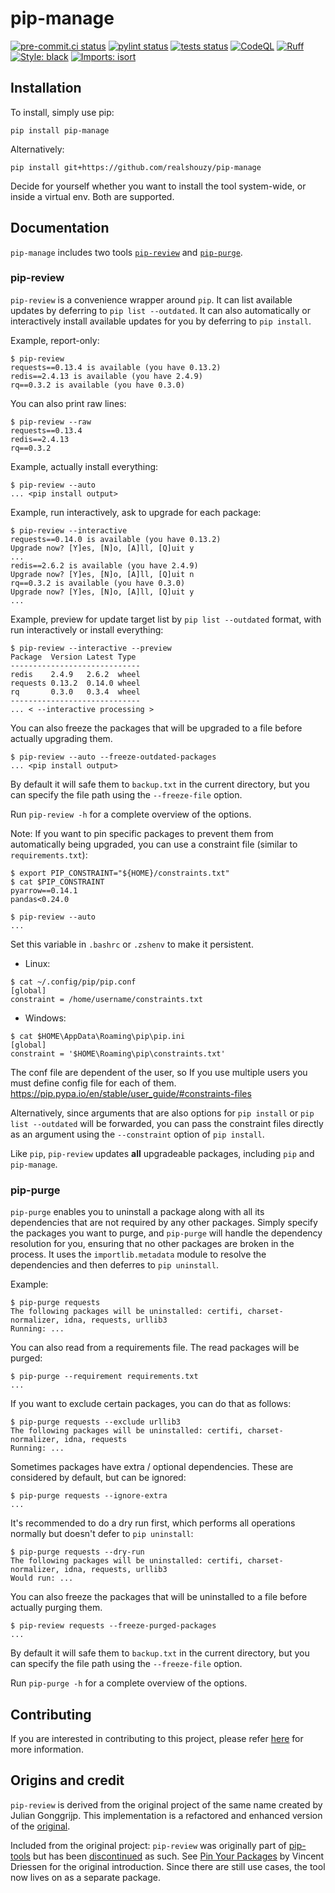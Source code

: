 # pip-manage

[![pre-commit.ci status](https://results.pre-commit.ci/badge/github/realshouzy/pip-manage/main.svg)](https://results.pre-commit.ci/latest/github/realshouzy/pip-review/main)
[![pylint status](https://github.com/realshouzy/pip-manage/actions/workflows/pylint.yaml/badge.svg)](https://github.com/realshouzy/pip-review/actions/workflows/pylint.yaml)
[![tests status](https://github.com/realshouzy/pip-manage/actions/workflows/test.yaml/badge.svg)](https://github.com/realshouzy/pip-review/actions/workflows/test.yaml)
[![CodeQL](https://github.com/realshouzy/pip-manage/actions/workflows/codeql.yaml/badge.svg)](https://github.com/realshouzy/pip-review/actions/workflows/codeql.yaml)
[![Ruff](https://img.shields.io/endpoint?url=https://raw.githubusercontent.com/astral-sh/ruff/main/assets/badge/v2.json)](https://github.com/astral-sh/ruff)
[![Style: black](https://img.shields.io/badge/code%20style-black-000000.svg)](https://github.com/psf/black)
[![Imports: isort](https://img.shields.io/badge/%20imports-isort-%231674b1?style=flat&labelColor=ef8336)](https://pycqa.github.io/isort/)

## Installation

To install, simply use pip:

```shell
pip install pip-manage
```

Alternatively:

```shell
pip install git+https://github.com/realshouzy/pip-manage
```

Decide for yourself whether you want to install the tool system-wide, or
inside a virtual env. Both are supported.

## Documentation

`pip-manage` includes two tools [`pip-review`](#pip-review) and [`pip-purge`](#pip-purge).

### pip-review

`pip-review` is a convenience wrapper around `pip`. It can list
available updates by deferring to `pip list --outdated`. It can also
automatically or interactively install available updates for you by
deferring to `pip install`.

Example, report-only:

```shell
$ pip-review
requests==0.13.4 is available (you have 0.13.2)
redis==2.4.13 is available (you have 2.4.9)
rq==0.3.2 is available (you have 0.3.0)
```

You can also print raw lines:

```shell
$ pip-review --raw
requests==0.13.4
redis==2.4.13
rq==0.3.2
```

Example, actually install everything:

```shell
$ pip-review --auto
... <pip install output>
```

Example, run interactively, ask to upgrade for each package:

```shell
$ pip-review --interactive
requests==0.14.0 is available (you have 0.13.2)
Upgrade now? [Y]es, [N]o, [A]ll, [Q]uit y
...
redis==2.6.2 is available (you have 2.4.9)
Upgrade now? [Y]es, [N]o, [A]ll, [Q]uit n
rq==0.3.2 is available (you have 0.3.0)
Upgrade now? [Y]es, [N]o, [A]ll, [Q]uit y
...
```

Example, preview for update target list by `pip list --outdated` format,
with run interactively or install everything:

```shell
$ pip-review --interactive --preview
Package  Version Latest Type
-----------------------------
redis    2.4.9   2.6.2  wheel
requests 0.13.2  0.14.0 wheel
rq       0.3.0   0.3.4  wheel
-----------------------------
... < --interactive processing >
```

You can also freeze the packages that will be upgraded to a file before actually upgrading them.

```shell
$ pip-review --auto --freeze-outdated-packages
... <pip install output>
```

By default it will safe them to `backup.txt` in the current directory, but you can specify the file path using the `--freeze-file` option.

Run `pip-review -h` for a complete overview of the options.

Note: If you want to pin specific packages to prevent them from
automatically being upgraded, you can use a constraint file (similar to
`requirements.txt`):

```shell
$ export PIP_CONSTRAINT="${HOME}/constraints.txt"
$ cat $PIP_CONSTRAINT
pyarrow==0.14.1
pandas<0.24.0

$ pip-review --auto
...
```

Set this variable in `.bashrc` or `.zshenv` to make it persistent.

- Linux:

```shell
$ cat ~/.config/pip/pip.conf
[global]
constraint = /home/username/constraints.txt
```

- Windows:

```shell
$ cat $HOME\AppData\Roaming\pip\pip.ini
[global]
constraint = '$HOME\Roaming\pip\constraints.txt'
```

The conf file are dependent of the user, so If you use multiple users
you must define config file for each of them.
<https://pip.pypa.io/en/stable/user_guide/#constraints-files>

Alternatively, since arguments that are also options for `pip install` or `pip list --outdated` will be forwarded,
you can pass the constraint files directly as an argument using the `--constraint` option of `pip install`.

Like `pip`, `pip-review` updates **all** upgradeable packages, including `pip` and
`pip-manage`.

### pip-purge

`pip-purge` enables you to uninstall a package along with all its dependencies that are not required by any other packages.
Simply specify the packages you want to purge, and `pip-purge` will handle the dependency resolution for you, ensuring that no other packages are broken in the process.
It uses the `importlib.metadata` module to resolve the dependencies and then deferres to `pip uninstall`.

Example:

```shell
$ pip-purge requests
The following packages will be uninstalled: certifi, charset-normalizer, idna, requests, urllib3
Running: ...
```

You can also read from a requirements file. The read packages will be purged:

```shell
$ pip-purge --requirement requirements.txt
...
```

If you want to exclude certain packages, you can do that as follows:

```shell
$ pip-purge requests --exclude urllib3
The following packages will be uninstalled: certifi, charset-normalizer, idna, requests
Running: ...
```

Sometimes packages have extra / optional dependencies. These are considered by default, but can be ignored:

```shell
$ pip-purge requests --ignore-extra
...
```

It's recommended to do a dry run first, which performs all operations normally but doesn't defer to `pip uninstall`:

```shell
$ pip-purge requests --dry-run
The following packages will be uninstalled: certifi, charset-normalizer, idna, requests, urllib3
Would run: ...
```

You can also freeze the packages that will be uninstalled to a file before actually purging them.

```shell
$ pip-review requests --freeze-purged-packages
...
```

By default it will safe them to `backup.txt` in the current directory, but you can specify the file path using the `--freeze-file` option.

Run `pip-purge -h` for a complete overview of the options.

## Contributing

If you are interested in contributing to this project, please refer [here](/CONTRIBUTING.md) for more information.

## Origins and credit

`pip-review` is derived from the original project of the same name created by Julian Gonggrijp. This implementation is a refactored and enhanced version of the [original](https://github.com/jgonggrijp/pip-review).

Included from the original project:
`pip-review` was originally part of
[pip-tools](https://github.com/nvie/pip-tools/) but has been
[discontinued](https://github.com/nvie/pip-tools/issues/185) as such.
See [Pin Your Packages](http://nvie.com/posts/pin-your-packages/) by
Vincent Driessen for the original introduction. Since there are still
use cases, the tool now lives on as a separate package.
